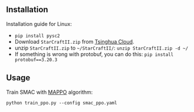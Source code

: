 ## Installation

Installation guide for Linux:

- `pip install pysc2`
- Download `StarCraftII.zip` from [Tsinghua Cloud](https://cloud.tsinghua.edu.cn/d/da76bbb842f34d109b80/?p=%2Fresearch%2FRL%2Fenv%2FSMAC&mode=list).
- unzip `StarCraftII.zip` to `~/StarCraftII/`: `unzip StarCraftII.zip -d ~/`
- If something is wrong with protobuf, you can do this: `pip install protobuf==3.20.3`

## Usage

Train SMAC with [MAPPO](https://arxiv.org/abs/2103.01955) algorithm:

`python train_ppo.py --config smac_ppo.yaml`